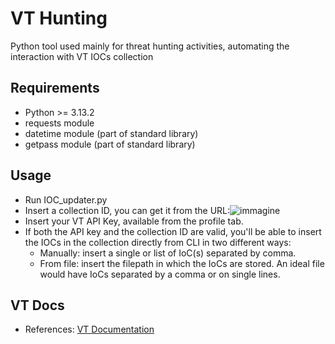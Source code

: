 # VT Hunting
Python tool used mainly for threat hunting activities, automating the interaction with VT IOCs collection

## Requirements
- Python >= 3.13.2
- requests module
- datetime module (part of standard library)
- getpass module (part of standard library)

## Usage
- Run IOC_updater.py
- Insert a collection ID, you can get it from the URL:![immagine](https://github.com/user-attachments/assets/83d4f78a-9f8b-47a7-a66e-da6040cec669)
- Insert your VT API Key, available from the profile tab.
- If both the API key and the collection ID are valid, you'll be able to insert the IOCs in the collection directly from CLI in two different ways:
  - Manually: insert a single or list of IoC(s) separated by comma.
  - From file: insert the filepath in which the IoCs are stored. An ideal file would have IoCs separated by a comma or on single lines.

## VT Docs
- References: [VT Documentation](https://docs.virustotal.com/reference)
